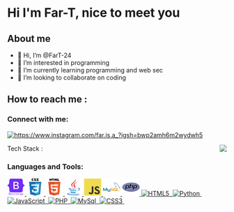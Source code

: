 # Hi I'm Far-T, nice to meet you

## About me

- 👋 Hi, I’m @FarT-24
- 👀 I’m interested in programming
- 🌱 I’m currently learning programming and web sec
- 💙 I’m looking to collaborate on coding

## How to reach me :
<h3 align="left">Connect with me:</h3>
<p align="left">
<a href="https://instagram.com/https://www.instagram.com/far.is.a_?igsh=bwp2amh6m2wydwh5" target="blank"><img align="center" src="https://raw.githubusercontent.com/rahuldkjain/github-profile-readme-generator/master/src/images/icons/Social/instagram.svg" alt="https://www.instagram.com/far.is.a_?igsh=bwp2amh6m2wydwh5" height="30" width="40" /></a>
</p
- TikTok    : [TikTok](https://www.tiktok.com/@arriops?_t=8oHKLUlehoF&_r=1)

## Tech Stack :
<img src="https://raw.githubusercontent.com/vitasha10/vitasha10/master/assets/Night-Coding.gif" align="right">
<h3 align="left">Languages and Tools:</h3>
<p align="left"> <a href="https://getbootstrap.com" target="_blank" rel="noreferrer"> <img src="https://raw.githubusercontent.com/devicons/devicon/master/icons/bootstrap/bootstrap-plain-wordmark.svg" alt="bootstrap" width="40" height="40"/> </a> <a href="https://www.w3schools.com/css/" target="_blank" rel="noreferrer"> <img src="https://raw.githubusercontent.com/devicons/devicon/master/icons/css3/css3-original-wordmark.svg" alt="css3" width="40" height="40"/> </a> <a href="https://www.w3.org/html/" target="_blank" rel="noreferrer"> <img src="https://raw.githubusercontent.com/devicons/devicon/master/icons/html5/html5-original-wordmark.svg" alt="html5" width="40" height="40"/> </a> <a href="https://www.java.com" target="_blank" rel="noreferrer"> <img src="https://raw.githubusercontent.com/devicons/devicon/master/icons/java/java-original.svg" alt="java" width="40" height="40"/> </a> <a href="https://developer.mozilla.org/en-US/docs/Web/JavaScript" target="_blank" rel="noreferrer"> <img src="https://raw.githubusercontent.com/devicons/devicon/master/icons/javascript/javascript-original.svg" alt="javascript" width="40" height="40"/> </a> <a href="https://www.mysql.com/" target="_blank" rel="noreferrer"> <img src="https://raw.githubusercontent.com/devicons/devicon/master/icons/mysql/mysql-original-wordmark.svg" alt="mysql" width="40" height="40"/> </a> <a href="https://www.php.net" target="_blank" rel="noreferrer"> <img src="https://raw.githubusercontent.com/devicons/devicon/master/icons/php/php-original.svg" alt="php" width="40" height="40"/> </a> <a href="https://www.python.org" targe


![HTML5](https://img.shields.io/badge/HTML5-%2311141f?style=flat&logo=html5&logoColor=%23E34F26)&nbsp;
![Python](https://img.shields.io/badge/Python-%2311141f?style=flat&logo=python&logoColor=%23007ACC)&nbsp;
![JavaScript](https://img.shields.io/badge/JS-%2311141f?style=flat&logo=javascript&logoColor=yellow)&nbsp;
![PHP](https://img.shields.io/badge/PHP-%2311141f?style=flat&logo=php&logoColor=%23777BB4)&nbsp;
![MySql](https://img.shields.io/badge/MySql-%2311141f?style=flat&logo=mysql&logoColor=white)&nbsp;
![CSS3](https://img.shields.io/badge/CSS3-%2311141f?style=flat&logo=css3&logoColor=1572B6)&nbsp;
